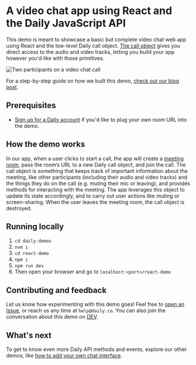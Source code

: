 # A video chat app using React and the Daily JavaScript API

This demo is meant to showcase a basic but complete video chat web app using React and the low-level Daily call object. [The call object](https://docs.daily.co/docs/build-a-custom-video-chat-interface#daily-call-object) gives you direct access to the audio and video tracks, letting you build your app however you'd like with those primitives.

![Two participants on a video chat call](./screenshot-react-demo.png)

For a step-by-step guide on how we built this demo, [check out our blog post](https://www.daily.co/blog/building-a-custom-video-chat-app-with-react/).

## Prerequisites

- [Sign up for a Daily account](https://dashboard.daily.co/signup) if you'd like to plug your own room URL into the demo.

## How the demo works

In our app, when a user clicks to start a call, the app will create a [meeting room](https://docs.daily.co/reference#rooms), pass the room’s URL to a new Daily call object, and join the call. The call object is something that keeps track of important information about the meeting, like other participants (including their audio and video tracks) and the things they do on the call (e.g. muting their mic or leaving), and provides methods for interacting with the meeting. The app leverages this object to update its state accordingly, and to carry out user actions like muting or screen-sharing. When the user leaves the meeting room, the call object is destroyed.

## Running locally

1. `cd daily-demos`
2. `nvm i`
3. `cd react-demo`
4. `npm i`
5. `npm run dev`
6. Then open your browser and go to `localhost:<port>/react-demo`

## Contributing and feedback

Let us know how experimenting with this demo goes! Feel free to [open an Issue](https://github.com/daily-co/daily-demos/issues), or reach us any time at `help@daily.co`. You can also join the conversation about this demo on [DEV](https://dev.to/trydaily/build-a-video-chat-app-in-minutes-with-react-and-daily-js-481c).

## What's next

To get to know even more Daily API methods and events, explore our other demos, like [how to add your own chat interface](https://github.com/daily-co/daily-demos/tree/main/static-demos/simple-chat-demo).
